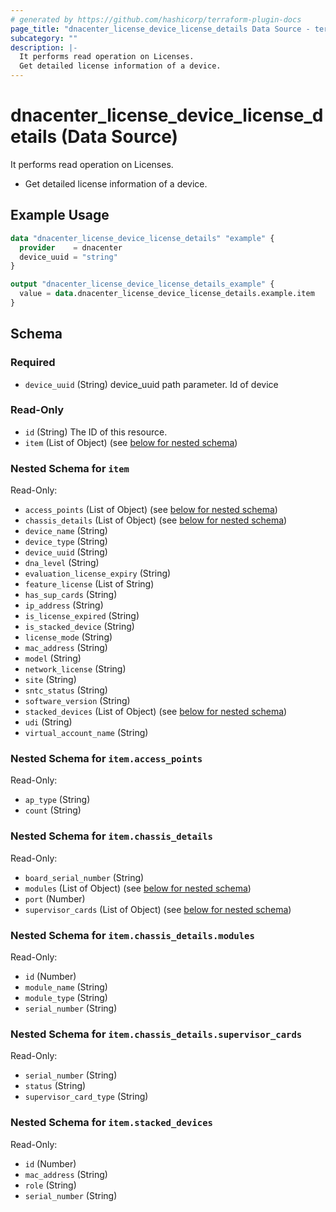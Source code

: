 ```yaml
---
# generated by https://github.com/hashicorp/terraform-plugin-docs
page_title: "dnacenter_license_device_license_details Data Source - terraform-provider-dnacenter"
subcategory: ""
description: |-
  It performs read operation on Licenses.
  Get detailed license information of a device.
---
```


# dnacenter_license_device_license_details (Data Source)

It performs read operation on Licenses.

- Get detailed license information of a device.

## Example Usage

```terraform
data "dnacenter_license_device_license_details" "example" {
  provider    = dnacenter
  device_uuid = "string"
}

output "dnacenter_license_device_license_details_example" {
  value = data.dnacenter_license_device_license_details.example.item
}
```

<!-- schema generated by tfplugindocs -->
## Schema

### Required

- `device_uuid` (String) device_uuid path parameter. Id of device

### Read-Only

- `id` (String) The ID of this resource.
- `item` (List of Object) (see [below for nested schema](#nestedatt--item))

<a id="nestedatt--item"></a>
### Nested Schema for `item`

Read-Only:

- `access_points` (List of Object) (see [below for nested schema](#nestedobjatt--item--access_points))
- `chassis_details` (List of Object) (see [below for nested schema](#nestedobjatt--item--chassis_details))
- `device_name` (String)
- `device_type` (String)
- `device_uuid` (String)
- `dna_level` (String)
- `evaluation_license_expiry` (String)
- `feature_license` (List of String)
- `has_sup_cards` (String)
- `ip_address` (String)
- `is_license_expired` (String)
- `is_stacked_device` (String)
- `license_mode` (String)
- `mac_address` (String)
- `model` (String)
- `network_license` (String)
- `site` (String)
- `sntc_status` (String)
- `software_version` (String)
- `stacked_devices` (List of Object) (see [below for nested schema](#nestedobjatt--item--stacked_devices))
- `udi` (String)
- `virtual_account_name` (String)

<a id="nestedobjatt--item--access_points"></a>
### Nested Schema for `item.access_points`

Read-Only:

- `ap_type` (String)
- `count` (String)


<a id="nestedobjatt--item--chassis_details"></a>
### Nested Schema for `item.chassis_details`

Read-Only:

- `board_serial_number` (String)
- `modules` (List of Object) (see [below for nested schema](#nestedobjatt--item--chassis_details--modules))
- `port` (Number)
- `supervisor_cards` (List of Object) (see [below for nested schema](#nestedobjatt--item--chassis_details--supervisor_cards))

<a id="nestedobjatt--item--chassis_details--modules"></a>
### Nested Schema for `item.chassis_details.modules`

Read-Only:

- `id` (Number)
- `module_name` (String)
- `module_type` (String)
- `serial_number` (String)


<a id="nestedobjatt--item--chassis_details--supervisor_cards"></a>
### Nested Schema for `item.chassis_details.supervisor_cards`

Read-Only:

- `serial_number` (String)
- `status` (String)
- `supervisor_card_type` (String)



<a id="nestedobjatt--item--stacked_devices"></a>
### Nested Schema for `item.stacked_devices`

Read-Only:

- `id` (Number)
- `mac_address` (String)
- `role` (String)
- `serial_number` (String)
